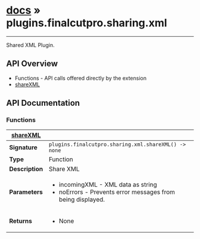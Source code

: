 # [docs](index.md) » plugins.finalcutpro.sharing.xml
---

Shared XML Plugin.

## API Overview
* Functions - API calls offered directly by the extension
 * [shareXML](#shareXML)

## API Documentation

### Functions

| [shareXML](#shareXML)         |                                                                                     |
| --------------------------------------------|-------------------------------------------------------------------------------------|
| **Signature**                               | `plugins.finalcutpro.sharing.xml.shareXML() -> none`                                                                    |
| **Type**                                    | Function                                                                     |
| **Description**                             | Share XML                                                                     |
| **Parameters**                              | <ul><li>incomingXML - XML data as string</li><li>noErrors - Prevents error messages from being displayed.</li></ul> |
| **Returns**                                 | <ul><li>None</li></ul>          |

